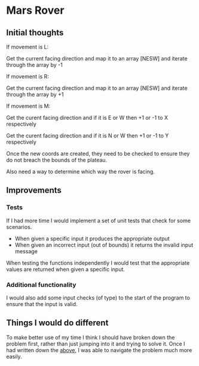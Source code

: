 # Mars Rover

## Initial thoughts

  If movement is L:

  Get the current facing direction and map it to an array [NESW] and iterate through the array by -1

  If movement is R:

  Get the current facing direction and map it to an array [NESW] and iterate through the array by +1

  If movement is M:

  Get the curent facing direction and if it is E or W then +1 or -1 to X respectively

  Get the curent facing direction and if it is N or W then +1 or -1 to Y respectively

  Once the new coords are created, they need to be checked to ensure they do not breach the bounds of the plateau.

  Also need a way to determine which way the rover is facing.

## Improvements
### Tests
  If I had more time I would implement a set of unit tests that check for some scenarios.

  * When given a specific input it produces the appropriate output
  * When given an incorrect input (out of bounds) it returns the invalid input message
  
  When testing the functions independently I would test that the appropriate values are returned when given a specific input.

### Additional functionality
I would also add some input checks (of type) to the start of the program to ensure that the input is valid.

## Things I would do different
To make better use of my time I think I should have broken down the problem first, rather than just jumping into it and trying to solve it. 
Once I had written down the [above](#Initial-thoughts), I was able to navigate the problem much more easily.